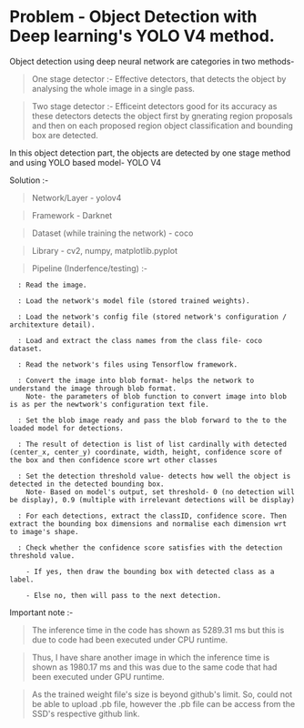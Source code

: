 # Problem - Object Detection with Deep learning's YOLO V4 method.

Object detection using deep neural network are categories in two methods- 

  > One stage detector :- Effective detectors, that detects the object by analysing the whole image in a single pass.

  > Two stage detector :- Efficeint detectors good for its accuracy as these detectors detects the object first by gnerating region proposals and then on each proposed region object classification and bounding box are detected.

In this object detection part, the objects are detected by one stage method and using YOLO based model- YOLO V4

Solution :-

  > Network/Layer - yolov4

  > Framework - Darknet

  > Dataset (while training the network) - coco

  > Library - cv2, numpy, matplotlib.pyplot 

  > Pipeline (Inderfence/testing) :-

      : Read the image.

      : Load the network's model file (stored trained weights). 
      
      : Load the network's config file (stored network's configuration / architexture detail).

      : Load and extract the class names from the class file- coco dataset.

      : Read the network's files using Tensorflow framework.

      : Convert the image into blob format- helps the network to understand the image through blob format. 
        Note- the parameters of blob function to convert image into blob is as per the newtwork's configuration text file.
      
      : Set the blob image ready and pass the blob forward to the to the loaded model for detections.

      : The result of detection is list of list cardinally with detected (center_x, center_y) coordinate, width, height, confidence score of the box and then confidence score wrt other classes

      : Set the detection threshold value- detects how well the object is detected in the detected bounding box.
        Note- Based on model's output, set threshold- 0 (no detection will be display), 0.9 (multiple with irrelevant detections will be display) 

      : For each detections, extract the classID, confidence score. Then extract the bounding box dimensions and normalise each dimension wrt to image's shape.
      
      : Check whether the confidence score satisfies with the detection threshold value. 
      
        - If yes, then draw the bounding box with detected class as a label.

        - Else no, then will pass to the next detection.


Important note :- 

  > The inference time in the code has shown as 5289.31 ms but this is due to code had been executed under CPU runtime. 

  > Thus, I have share another image in which the inference time is shown as 1980.17 ms and this was due to the same code that had been executed under GPU runtime.

  > As the trained weight file's size is beyond github's limit. So, could not be able to upload .pb file, however the .pb file can be access from the SSD's respective github link.
